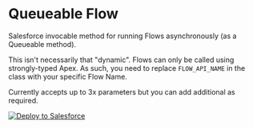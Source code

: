 # Queueable Flow

Salesforce invocable method for running Flows asynchronously (as a Queueable method).

This isn't necessarily that "dynamic". Flows can only be called using strongly-typed Apex. As such, you need to replace `FLOW_API_NAME` in the class with your specific Flow Name. 

Currently accepts up to 3x parameters but you can add additional as required.

<a href="https://githubsfdeploy.herokuapp.com/app/githubdeploy/benedwards44/async-flow">
  <img alt="Deploy to Salesforce" src="https://raw.githubusercontent.com/afawcett/githubsfdeploy/master/deploy.png">
</a>
